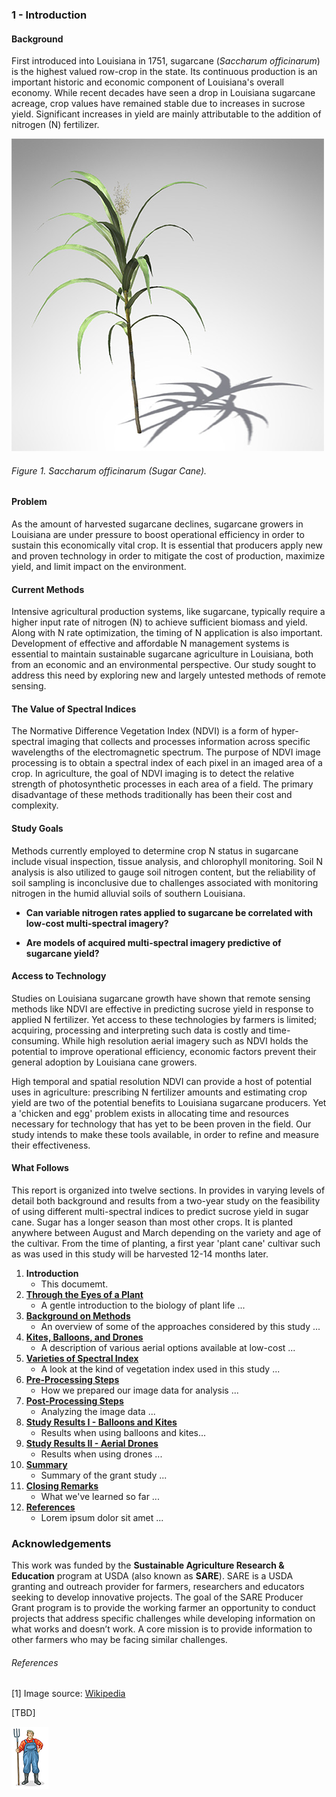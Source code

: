 ### 1 - Introduction

#### Background
First introduced into Louisiana in 1751, sugarcane (_Saccharum officinarum_) is the highest valued row-crop in the state. 
Its continuous production is an important historic and economic component of Louisiana's overall economy. While recent 
decades have seen a drop in Louisiana sugarcane acreage, crop values have remained stable due to increases in sucrose 
yield. Significant increases in yield are mainly attributable to the addition of nitrogen (N) fertilizer.

![](img/sugar_cane.png)
###### Figure 1.  Saccharum officinarum (Sugar Cane).

#### Problem
As the amount of harvested sugarcane declines, sugarcane growers in Louisiana are under pressure to boost operational 
efficiency in order to sustain this economically vital crop. It is essential that producers apply new and proven technology 
in order to mitigate the cost of production, maximize yield, and limit impact on the environment.

#### Current Methods
Intensive agricultural production systems, like sugarcane, typically require a higher input rate of nitrogen (N) to achieve 
sufficient biomass and yield. Along with N rate optimization, the timing of N application is also important. 
Development of effective and affordable N management systems is essential to maintain sustainable sugarcane agriculture 
in Louisiana, both from an economic and an environmental perspective. Our study sought to address this need by exploring 
new and largely untested methods of remote sensing.

#### The Value of Spectral Indices
The Normative Difference Vegetation Index (NDVI) is a form of hyper-spectral imaging that collects and processes 
information across specific wavelengths of the electromagnetic spectrum. The purpose of NDVI image processing is to 
obtain a spectral index of each pixel in an imaged area of a crop. In agriculture, the goal of NDVI imaging is to detect 
the relative strength of photosynthetic processes in each area of a field. The primary disadvantage of these methods 
traditionally has been their cost and complexity.

#### Study Goals
Methods currently employed to determine crop N status in sugarcane include visual inspection, tissue analysis, and 
chlorophyll monitoring. Soil N analysis is also utilized to gauge soil nitrogen content, but the reliability of soil sampling 
is inconclusive due to challenges associated with monitoring nitrogen in the humid alluvial soils of southern Louisiana.

* __Can variable nitrogen rates applied to sugarcane be correlated with low-cost multi-spectral imagery?__

* __Are models of acquired multi-spectral imagery predictive of sugarcane yield?__


#### Access to Technology
Studies on Louisiana sugarcane growth have shown that remote sensing methods like NDVI are effective in predicting sucrose 
yield in response to applied N fertilizer. Yet access to these technologies by farmers is limited; acquiring, processing 
and interpreting such data is costly and time-consuming. While high resolution aerial imagery such as NDVI holds the 
potential to improve operational efficiency, economic factors prevent their general adoption by Louisiana cane growers.

High temporal and spatial resolution NDVI can provide a host of potential uses in agriculture: prescribing N fertilizer 
amounts and estimating crop yield are two of the potential benefits to Louisiana sugarcane producers. Yet a 'chicken and egg' 
problem exists in allocating time and resources necessary for technology that has yet to be been proven in the field. Our 
study intends to make these tools available, in order to refine and measure their effectiveness.

#### What Follows

This report is organized into twelve sections. In provides in varying levels of detail both background and 
results from a two-year study on the feasibility of using different multi-spectral indices to predict sucrose yield 
in sugar cane. Sugar has a longer season than most other crops. It is planted anywhere between August and March 
depending on the variety and age of the cultivar. From the time of planting, a first year 'plant cane' cultivar such as 
was used in this study will be harvested 12-14 months later. 

1. __Introduction__
    * This documemt.
2. [__Through the Eyes of a Plant__](how_plants_see.md)
    * A gentle introduction to the biology of plant life ...
3. [__Background on Methods__](study_methods.md)
    * An overview of some of the approaches considered by this study ...
4. [__Kites, Balloons, and Drones__](kites_balloons_drones.md)
    * A description of various aerial options available at low-cost ...
5. [__Varieties of Spectral Index__](spectral_indices.md)
    * A look at the kind of vegetation index used in this study ...
6. [__Pre-Processing Steps__](pre_processing_steps.md)
    * How we prepared our image data for analysis ...
7. [__Post-Processing Steps__](pro_processing_steps.md)
    * Analyzing the image data ...
8. [__Study Results I - Balloons and Kites__](study_results_balloons.md)
    * Results when using  balloons and kites...
9. [__Study Results II - Aerial Drones__](study_results_drones.md)
    * Results when using drones ...
10. [__Summary__](summary.md)
    * Summary of the grant study ...
11. [__Closing Remarks__](final_notes.md)
    * What we've learned so far ...
12. [__References__](summary.md)
    * Lorem ipsum dolor sit amet ...

### Acknowledgements
This work was funded by the __Sustainable Agriculture Research & Education__ program at USDA (also known as __SARE__). 
SARE is a USDA granting and outreach provider for farmers, researchers and educators seeking to develop innovative
projects. The goal of the SARE Producer Grant program is to provide the working farmer an opportunity to conduct projects 
that address specific challenges while developing information on what works and doesn’t work. A core mission is to provide 
information to other farmers who may be facing similar challenges.

###### References
[1] Image source: [Wikipedia](https://commons.wikimedia.org/wiki/File:Saccharum_officinarum_-_K%C3%B6hler%E2%80%93s_Medizinal-Pflanzen-125.jpg)

[TBD]

![](img/farmera.png) 
